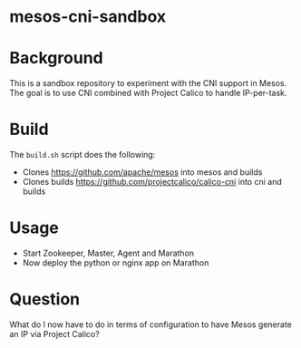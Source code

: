 # mesos-cni-sandbox

# Background

This is a sandbox repository to experiment with the CNI support in Mesos. The goal is to use CNI combined with Project Calico to handle IP-per-task.

# Build

The `build.sh` script does the following:

* Clones https://github.com/apache/mesos into mesos and builds
* Clones builds https://github.com/projectcalico/calico-cni into cni and builds

# Usage

* Start Zookeeper, Master, Agent and Marathon
* Now deploy the python or nginx app on Marathon

# Question

What do I now have to do in terms of configuration to have Mesos generate an IP via Project Calico?

